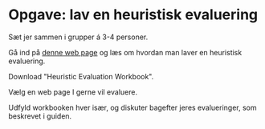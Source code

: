 # Opgave: lav en heuristisk evaluering

Sæt jer sammen i grupper á 3-4 personer.

Gå ind på [denne web page](https://www.nngroup.com/articles/how-to-conduct-a-heuristic-evaluation/) og læs om hvordan man laver en heuristisk evaluering.

Download "Heuristic Evaluation Workbook".

Vælg en web page I gerne vil evaluere.

Udfyld workbooken hver især, og diskuter bagefter jeres evalueringer, som beskrevet i guiden.


